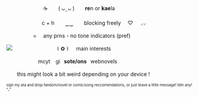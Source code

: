 　　　　　　　☕　　( ᴗ ̫ ᴗ )　　**re**n or **kae**la

⠀　　　　　　c + h　　‿‿　　blocking freely  　♡⠀⠀⸝⸝     

　　　　　⟢ 　any prns   -   no tone indicators (pref)

<img src="https://i.pinimg.com/originals/e0/14/98/e014989924bd6d4b2bca924c1909d070.gif"/>
⠀⠀⠀ 　　　　　⠀꒰ ✿ ꒱⠀⠀main interests

   ⠀　　　　　 mcyt ⠀gi⠀**sote/ons**⠀webnovels

 ⠀　   this might look a bit weird depending on your device !

<sup><sub>sign my ata and drop fandom/novel or comic/song reccomendations, or just leave a little message! Idm any! ^_^</sub></sup>
